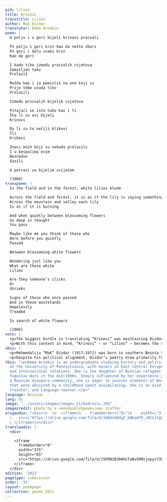 ```yaml
---
pid: lilies
title: Krinovi
transtitle: Lilies
author: Mak Dizdar
translator: Emma Arsekin
poem: |
  U polju i u gori bijeli krinovi procvali

  Po polju i gori krin kao da nešto zbori
  Po gori i dolu svaki krin
  Kao da gori

  I kada tiho između procvalih cvjetova
  Zamišljen tako
  Prolaziš

  Možda kao i ja pomisliš na one koji su
  Prije tebe ovuda tiho
  Prolazili

  Između procvalih bijelih cvjetova

  Pitajući se isto tako kao i ti
  Šta li su ovi bijeli
  Krinovi

  Da li su to nečiji klikovi
  Ili
  Krikovi

  Znaci onih koji su nekada prolazili
  I u bespućima ovim
  Beznadno
  Gazili

  U potrazi za bijelim cvijećem

  (1966)
transpoem: |
  In the field and in the forest, white lilies bloom

  Across the field and forest, it is as if the lily is saying something
  Across the mountain and valley each lily
  Is as if it is burning

  And when quietly between blossoming flowers
  So deep in thought
  You pass

  Maybe like me you think of those who
  Here before you quietly
  Passed

  Between blossoming white flowers

  Wondering just like you
  What are these white
  Lilies

  Are they someone’s clicks
  Or
  Shrieks

  Signs of those who once passed
  And in these wastelands
  Hopelessly
  Treaded

  In search of white flowers

  (1966)
note: |-
  <p>The biggest hurdle in translating “Krinovi” was maintaining Dizdar’s pensive tone and relationship to time, which play starring roles in such a short, unadorned piece. “Krinovi” is from the larger work <em>Kameni Spavač</em> (<em>Stone Sleeper</em>) (1966), inspired by Bosnia’s <em>stećci</em> — monumental medieval tombstones. <em>Kameni Spavač</em> explores Bosnia’s rich, unique history from the perspective of Eastern Europe’s post-World War II identity-forming period, and “Krinovi” in particular makes this history come alive. Dizdar does not veil his symbolism: <em>stećci</em> are traditionally carved from white stone and dot the landscape like flowers, and the Bosnian lily (<em>Lilium bosniacum</em>, featured on the medieval Bosnian coat of arms) is one of Bosnia’s most recognizable national symbols.</p>
  <p>With this context in mind, “Krinovi” — or “Lilies” — becomes the story of a nation caught between past and present. Capturing this sense of haunting timelessness in an English translation proved to be challenging, and I made some stylistic choices to try to preserve this atmosphere at the expense of fidelity to literal meanings. In particular, many of the verbs used in the original text are in present- or past-continuous tense, but were translated in simple tenses to preserve Dizdar’s minimalist style and uninterrupted flow. For example, it would be more accurate to translate <em>prolazili</em> as “(they) were passing” than as “(they) passed,” but I worried that using this translation would sound clunky and obscure the central role of the past in the poem. Other verbs are more nuanced. For example, in the first line, I translated <em>procvali</em> as “bloom”; in context, however, this word feels like a strange blend of past and present tense, and might best translate to something like “are bloomed.” In a poem that deals so heavily with living history, this verb choice works wonders in Bosnian, but it is difficult to recreate the effect in translation.</p>
abio: |-
  <p>Mehmedalija “Mak” Dizdar (1917–1971) was born in southern Bosnia to a Muslim Bosniak family. At nineteen, he relocated to Sarajevo, where he graduated from gymnasium and spent his years during World War II. His mother and sister were killed in the Jasenovac concentration camp. Dizdar became a devout supporter of the Communist Yugoslav Partisans and served as the editor-in-chief of <em>Oslobođenje</em>, a renowned Bosnian daily newspaper founded as an anti-Nazi publication. He later became the President of the Writers’ Union of Bosnia and Herzegovina, where he served until his death.</p>
  <p>Despite his political alignment, Dizdar’s poetry drew primarily from pre-Ottoman Bosnian Christianity, Islamic mysticism, and the cultural remains of medieval Bosnia. He was heavily inspired by inscriptions on medieval Bosnian tombstones (<em>stećci</em>), which are prominent religious and cultural symbols in his poetry. Dizdar used a medieval vantage point in his most influential work, allowing him to contemplate themes such as death, the experience of the world, homeland, the afterlife, and placement within history. His works, <em>Kameni Spavač</em> (<em>Stone Sleeper</em>) and <em>Modra Rijeka</em> (<em>Blue River</em>), are considered among the most important Bosnian poetic achievements of the twentieth century.</p>
tbio: "<p>Emma Arsekin is an undergraduate studying history and political science
  at the University of Pennsylvania, with minors in East Central European studies
  and international relations. She is the daughter of Bosnian refugees who fled the
  Yugoslav Wars in the mid-1990s. Deeply influenced by her experience growing up in
  a Bosnian diaspora community, she is eager to uncover elements of Bosnian culture
  that were obscured by a childhood spent assimilating. She is an avid rock climber,
  traveler, and language-learner.</p>"
language: Bosnian
lang: bs
image: "../assets/images/images_21/bodrozic.JPG"
imagecredit: photo by a <em>DoubleSpeak</em> staffer
origaudio: "<div>\n  \n  <iframe\n    frameborder=\"0\"\n    width=\"375\"\n    height=\"65\"\n
  \   src=\"https://drive.google.com/file/d/190dnGQUqZ_bNKqOfR_cBtLiYgFi9BEiK/preview\">\n
  \ </iframe>\n</div>"
translaudio: |-
  <div>

    <iframe
      frameborder="0"
      width="375"
      height="65"
      src="https://drive.google.com/file/d/15PON1B3RHHzTaNv5RMzjnpycY3k_BbEd/preview">
    </iframe>
  </div>
edition: '2021'
pagetype: submission
order: '33'
layout: poempage
collection: poems_2021
---
```

